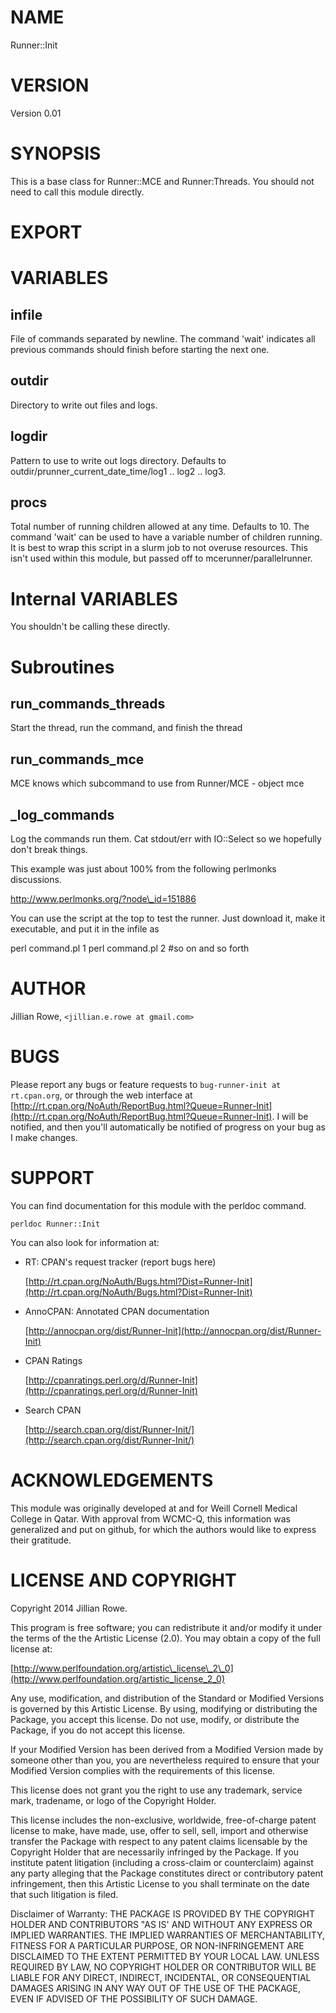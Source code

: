 # NAME

Runner::Init 

# VERSION

Version 0.01

# SYNOPSIS

This is a base class for Runner::MCE and Runner:Threads. You should not need to call this module directly.

# EXPORT

# VARIABLES

## infile

File of commands separated by newline. The command 'wait' indicates all previous commands should finish before starting the next one.

## outdir

Directory to write out files and logs.

## logdir

Pattern to use to write out logs directory. Defaults to outdir/prunner\_current\_date\_time/log1 .. log2 .. log3.

## procs

Total number of running children allowed at any time. Defaults to 10. The command 'wait' can be used to have a variable number of children running. It is best to wrap this script in a slurm job to not overuse resources. This isn't used within this module, but passed off to mcerunner/parallelrunner.

# Internal VARIABLES

You shouldn't be calling these directly.

# Subroutines

## run\_commands\_threads

Start the thread, run the command, and finish the thread

## run\_commands\_mce

MCE knows which subcommand to use from Runner/MCE - object mce

## \_log\_commands

Log the commands run them. Cat stdout/err with IO::Select so we hopefully don't break things.

This example was just about 100% from the following perlmonks discussions.

http://www.perlmonks.org/?node\_id=151886

You can use the script at the top to test the runner. Just download it, make it executable, and put it in the infile as 

perl command.pl 1
perl command.pl 2
\#so on and so forth

# AUTHOR

Jillian Rowe, `<jillian.e.rowe at gmail.com>`

# BUGS

Please report any bugs or feature requests to `bug-runner-init at rt.cpan.org`, or through
the web interface at [http://rt.cpan.org/NoAuth/ReportBug.html?Queue=Runner-Init](http://rt.cpan.org/NoAuth/ReportBug.html?Queue=Runner-Init).  I will be notified, and then you'll
automatically be notified of progress on your bug as I make changes.

# SUPPORT

You can find documentation for this module with the perldoc command.

    perldoc Runner::Init

You can also look for information at:

- RT: CPAN's request tracker (report bugs here)

    [http://rt.cpan.org/NoAuth/Bugs.html?Dist=Runner-Init](http://rt.cpan.org/NoAuth/Bugs.html?Dist=Runner-Init)

- AnnoCPAN: Annotated CPAN documentation

    [http://annocpan.org/dist/Runner-Init](http://annocpan.org/dist/Runner-Init)

- CPAN Ratings

    [http://cpanratings.perl.org/d/Runner-Init](http://cpanratings.perl.org/d/Runner-Init)

- Search CPAN

    [http://search.cpan.org/dist/Runner-Init/](http://search.cpan.org/dist/Runner-Init/)

# ACKNOWLEDGEMENTS

This module was originally developed at and for Weill Cornell Medical College in Qatar. With approval from WCMC-Q, this information was generalized and put on github, for which the authors would like to express their gratitude.

# LICENSE AND COPYRIGHT

Copyright 2014 Jillian Rowe.

This program is free software; you can redistribute it and/or modify it
under the terms of the the Artistic License (2.0). You may obtain a
copy of the full license at:

[http://www.perlfoundation.org/artistic\_license\_2\_0](http://www.perlfoundation.org/artistic_license_2_0)

Any use, modification, and distribution of the Standard or Modified
Versions is governed by this Artistic License. By using, modifying or
distributing the Package, you accept this license. Do not use, modify,
or distribute the Package, if you do not accept this license.

If your Modified Version has been derived from a Modified Version made
by someone other than you, you are nevertheless required to ensure that
your Modified Version complies with the requirements of this license.

This license does not grant you the right to use any trademark, service
mark, tradename, or logo of the Copyright Holder.

This license includes the non-exclusive, worldwide, free-of-charge
patent license to make, have made, use, offer to sell, sell, import and
otherwise transfer the Package with respect to any patent claims
licensable by the Copyright Holder that are necessarily infringed by the
Package. If you institute patent litigation (including a cross-claim or
counterclaim) against any party alleging that the Package constitutes
direct or contributory patent infringement, then this Artistic License
to you shall terminate on the date that such litigation is filed.

Disclaimer of Warranty: THE PACKAGE IS PROVIDED BY THE COPYRIGHT HOLDER
AND CONTRIBUTORS "AS IS' AND WITHOUT ANY EXPRESS OR IMPLIED WARRANTIES.
THE IMPLIED WARRANTIES OF MERCHANTABILITY, FITNESS FOR A PARTICULAR
PURPOSE, OR NON-INFRINGEMENT ARE DISCLAIMED TO THE EXTENT PERMITTED BY
YOUR LOCAL LAW. UNLESS REQUIRED BY LAW, NO COPYRIGHT HOLDER OR
CONTRIBUTOR WILL BE LIABLE FOR ANY DIRECT, INDIRECT, INCIDENTAL, OR
CONSEQUENTIAL DAMAGES ARISING IN ANY WAY OUT OF THE USE OF THE PACKAGE,
EVEN IF ADVISED OF THE POSSIBILITY OF SUCH DAMAGE.
